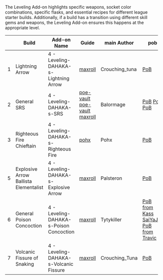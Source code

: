 The Leveling Add-on highlights specific weapons, socket color combinations, specific flasks, and essential recipes for different league starter builds. Additionally, if a build has a transition using different skill gems and weapons, the Leveling Add-on ensures this happens at the appropriate level.


|  | Build | Add-on Name | Guide | main Author | pob | Remark |
|---|---|---|---|---|---|---|
| 1 | Lightning Arrow | 4 - Leveling-DAHAKA-s-Lightning Arrow | [maxroll](https://maxroll.gg/poe/build-guides/lightning-arrow-deadeye-league-starter) | Crouching_tuna | [PoB](https://pobb.in/BagsFDQ7rxM3) | RoA + Ballista leveling, can use to level most bow builds |
| 2 | General SRS | 4 - Leveling-DAHAKA-s-SRS | [poe-vault](https://www.poe-vault.com/guides/holy-relic-necromancer-build-guide) [poe-vault](https://www.poe-vault.com/guides/balormage-summon-raging-spirits-necromancer-build-guide) [maxroll](https://maxroll.gg/poe/build-guides/poison-srs-necromancer-league-starter) | Balormage | [PoB](https://pobb.in/1CIZ4EoVE1b-) [PoB](https://pobb.in/6oAof2yzKtCU) [PoB](https://pobb.in/2Ob-VdFXvcm3) | SRS leveling, most minion builds: holy relic、bama、mage skele; can also be used for Guardian |
| 3 | Righteous Fire Chieftain | 4 - Leveling-DAHAKA-s-Righteous Fire | [pohx](https://www.pohx.net/) | Pohx | [PoB](https://pobb.in/UlMDsiLDD_h5) | Rolling Magma + Holy Flame Totem -> RF |
| 5 | Explosive Arrow Ballista Elementalist | 4 - Leveling-DAHAKA-s-Explosive Arrow | [maxroll](https://maxroll.gg/poe/build-guides/explosive-arrow-ballista-elementalist) | Palsteron | [PoB](https://pobb.in/RRLuEaLDn9wK) | Rolling Magma + Holy Flame Totem -> Explosive Arrow Ballista Note: does not include the new firestorm transition |
| 6 | General Poison Concoction | 4 - Leveling-DAHAKA-s-Poison Concoction | [maxroll](https://maxroll.gg/poe/build-guides/impending-doom-pathfinder-league-starter/leveling-guide) | Tytykiller | [PoB from Kass SaiYaJiN](https://pobb.in/uyOJTzODrbOM) [PoB from Travic](https://pobb.in/M_FGfxtEJbMG) | Can be used for Pathfinder/Assasin/Slayer |
| 7 | Volcanic Fissure of Snaking | 4 - Leveling-DAHAKA-s-Volcanic Fissure | [maxroll](https://maxroll.gg/poe/build-guides/volcanic-fissure-of-snaking-berserker) | Crouching_Tuna | [PoB](https://pobb.in/Dju75qo25nEx) | Ground Slam -> Sunder -> Volcanic Fissure of Snaking  -----  can be used for general two-hand melee builds|
